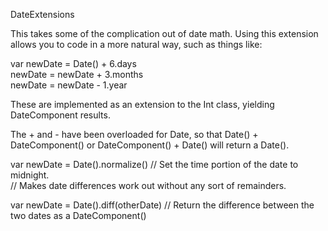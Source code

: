DateExtensions

This takes some of the complication out of date math. Using
this extension allows you to code in a more natural way,
such as things like:

var newDate = Date() + 6.days<br/>
newDate = newDate + 3.months<br/>
newDate = newDate - 1.year

These are implemented as an extension to the Int class, yielding DateComponent results.

The + and - have been overloaded for Date, so that Date() + DateComponent() or
DateComponent() + Date() will return a Date().

var newDate = Date().normalize()  // Set the time portion of the date to midnight.<br/> 
	// Makes date differences work out without any sort of remainders.

var newDate = Date().diff(otherDate)
	// Return the difference between the two dates as a DateComponent()
